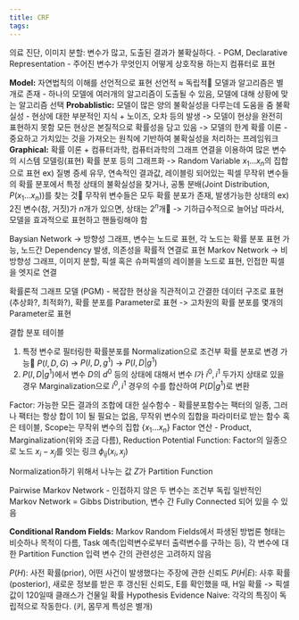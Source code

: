 ```yaml
---
title: CRF
tags:
---
```


의료 진단, 이미지 분할: 변수가 많고, 도출된 결과가 불확실하다. - PGM, Declarative Representation - 주어진 변수가 무엇인지 어떻게 상호작용 하는지 컴퓨터로 표현

**Model:** 자연법칙의 이해를 선언적으로 표현 선언적 ≈ 독립적
모델과 알고리즘은 별개로 존재 - 하나의 모델에 여러개의 알고리즘이 도출될 수 있음, 모델에 대해 상황에 맞는 알고리즘 선택
**Probablistic:** 모델이 많은 양의 불확실성을 다루는데 도움을 줌
불확실성 - 현상에 대한 부분적인 지식 + 노이즈, 오차 등의 발생 -> 모델이 현상을 완전히 표현하지 못함
모든 현상은 본질적으로 확률성을 담고 있음 -> 모델의 한계
확률 이론 - 중요하고 가치있는 것을 가져오는 원칙에 기반하여 불확실성을 처리하는 프레임워크
**Graphical:** 확률 이론 + 컴퓨터과학, 컴퓨터과학의 그래프 연결을 이용하여 많은 변수의 시스템 모델링(표현)
확률 분포 등의 그래프화 -> Random Variable $x_1 ... x_n$의 집합으로 표현 ex) 질병 증세 유무, 연속적인 결과값, 레이블링 되어있는 픽셀
무작위 변수들의 확률 분포에서 특정 상태의 불확실성을 찾거나, 공통 분배(Joint Distribution, $P(x_1 ... x_n)$)를 찾는 것
무작위 변수들은 모두 확률 분포가 존재, 발생가능한 상태의 ex) 2진 변수(참, 거짓)가 $n$개가 있으면, 상태는 $2^n$개 -> 기하급수적으로 늘어남
따라서, 모델을 효과적으로 표현하고 핸들링해야 함

Baysian Network -> 방향성 그래프, 변수는 노드로 표현, 각 노드는 확률 분포 표현 가능, 노드간 Dependency 발생, 의존성을 확률적 연결로 표현
Markov Network -> 비방향성 그래프, 이미지 분할, 픽셀 혹은 슈퍼픽셀의 레이블을 노드로 표현, 인접한 픽셀을 엣지로 연결

확률론적 그래프 모델 (PGM) - 복잡한 현상을 직관적이고 간결한 데이터 구조로 표현 (추상화?, 최적화?), 확률 분포를 Parameter로 표현 -> 고차원의 확률 분포를 몇개의 Parameter로 표현

결합 분포 테이블
1. 특정 변수로 필터링한 확률분포를 Normalization으로 조건부 확률 분포로 변경 가능 $P(I, D, G)$ -> $P(I, D, g^1)$ -> $P(I, D | g^1)$
2. $P(I, D | g^1)$에서 변수 $D$의 $d^0$ 등의 상태에 대해서 변수 $I$가 $i^0, i^1$ 두가지 상태로 있을 경우 Marginalization으로 $i^0, i^1$ 경우의 수를 합산하여 $P(D | g^1)$로 변환

Factor: 가능한 모든 결과의 조합에 대한 실수함수 - 확률분포함수는 팩터의 일종, 그러나 팩터는 항상 합이 1이 될 필요는 없음, 무작위 변수의 집합을 파라미터로 받는 함수 혹은 테이블, Scope는 무작위 변수의 집합 $\{x_1 ... x_n\}$
Factor 연산 - Product, Marginalization(위와 조금 다름), Reduction
Potential Function: Factor의 일종으로 노드 $x_i - x_j$를 잇는 링크 $\phi_{ij}(x_i, x_j)$

Normalization하기 위해서 나누는 값 $Z$가 Partition Function

Pairwise Markov Network - 인접하지 않은 두 변수는 조건부 독립
일반적인 Markov Network = Gibbs Distribution, 변수 간 Fully Connected 되어 있을 수 있음

**Conditional Random Fields:** Markov Random Fields에서 파생된 방법론 형태는 비슷하나 목적이 다름, Task 예측(입력변수로부터 출력변수를 구하는 등), 각 변수에 대한 Partition Function
입력 변수 간의 관련성은 고려하지 않음

$P(H)$: 사전 확률(prior), 어떤 사건이 발생했다는 주장에 관한 신뢰도
$P(H|E)$: 사후 확률(posterior), 새로운 정보를 받은 후 갱신된 신뢰도, E를 확인했을 때, H일 확률 -> 픽셀값이 120일때 클래스가 건물일 확률
Hypothesis Evidence
Naive: 각각의 특징이 독립적으로 작동한다. (키, 몸무게 특성은 별개)